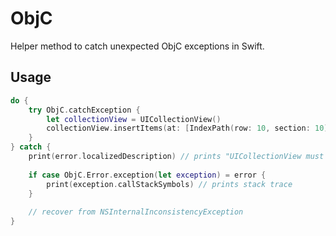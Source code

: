 # ObjC

Helper method to catch unexpected ObjC exceptions in Swift.

## Usage

```swift
do {
    try ObjC.catchException {
        let collectionView = UICollectionView()
        collectionView.insertItems(at: [IndexPath(row: 10, section: 10)])
    }
} catch {
    print(error.localizedDescription) // prints "UICollectionView must be initialized with a non-nil layout parameter"
    
    if case ObjC.Error.exception(let exception) = error {
        print(exception.callStackSymbols) // prints stack trace
    }
    
    // recover from NSInternalInconsistencyException
}
```

